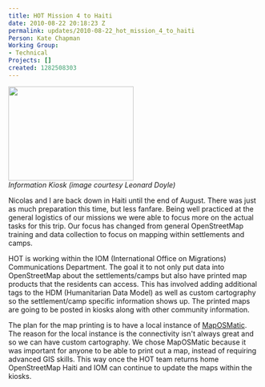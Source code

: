 ```yaml
---
title: HOT Mission 4 to Haiti
date: 2010-08-22 20:18:23 Z
permalink: updates/2010-08-22_hot_mission_4_to_haiti
Person: Kate Chapman
Working Group:
- Technical
Projects: []
created: 1282508303
---
```


<p><em><img class="image-medium" src="/sites/default/files/styles/medium/public/4777521706_9a2f8c222d_m.jpg?itok=Yjv7hruH" alt="" width="250" height="188"></em><br><em>Information Kiosk (image courtesy Leonard Doyle)</em></p><p>Nicolas and I are back down in Haiti until the end of August. There was just as much preparation this time, but less fanfare. Being well practiced at the general logistics of our missions we were able to focus more on the actual tasks for this trip. Our focus has changed from general OpenStreetMap training and data collection to focus on mapping within settlements and camps.</p><p>HOT is working within the IOM (International Office on Migrations) Communications Department. The goal it to not only put data into OpenStreetMap about the settlements/camps but also have printed map products that the residents can access. This has involved adding additional tags to the HDM (Humanitarian Data Model) as well as custom cartography so the settlement/camp specific information shows up. The printed maps are going to be posted in kiosks along with other community information.</p><p>The plan for the map printing is to have a local instance of <a href="http://www.maposmatic.org">MapOSMatic</a>. The reason for the local instance is the connectivity isn't always great and so we can have custom cartography. We chose MapOSMatic because it was important for anyone to be able to print out a map, instead of requiring advanced GIS skills. This way once the HOT team returns home OpenStreetMap Haiti and IOM can continue to update the maps within the kiosks.</p>
